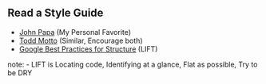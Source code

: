##  Read a Style Guide

- [John Papa](https://github.com/johnpapa/angularjs-styleguide) (My Personal Favorite)
- [Todd Motto](https://github.com/toddmotto/angularjs-styleguide) (Similar, Encourage both)
- [Google Best Practices for Structure](https://docs.google.com/document/d/1XXMvReO8-Awi1EZXAXS4PzDzdNvV6pGcuaF4Q9821Es/pub) (LIFT)


note:
    - LIFT is Locating code, Identifying at a glance, Flat as possible, Try to be DRY
